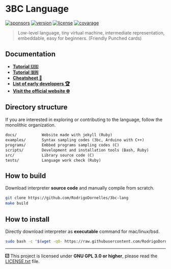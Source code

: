 3BC Language
============
[![sponsors](https://img.shields.io/github/sponsors/rodrigodornelles?color=ff69b4&logo=github)](https://github.com/sponsors/RodrigoDornelles)
[![version](https://img.shields.io/github/v/release/rodrigodornelles/3bc-lang?sort=semver&logo=github)](https://github.com/RodrigoDornelles/3bc-lang/releases)
[![license](https://img.shields.io/github/license/rodrigodornelles/3bc-lang?logo=gnu)](https://github.com/RodrigoDornelles/3bc-lang/blob/master/LICENSE.txt) 
[![covarage](https://img.shields.io/badge/coverage-99%25-brightgreen?logo=codecov)](docs/guide/warnings.md)

> Low-level language, tiny virtual machine, intermediate representation, embeddable, easy for beginners. (Friendly Punched cards)

## Documentation ##

* **[Tutorial :us:](docs/guide/tutorial-en-us.md)**
* **[Tutorial :brazil:](docs/guide/tutorial-pt-br.md)**
* **[Cheatsheet :book:](docs/guide/cheatsheet.md)**
* **[List of early developers :trophy:](docs/extra/early-adopters.md)**
* **[Visit the official website :globe_with_meridians:](https://3bc-lang.org)**

## Directory structure ##

If you are interested in exploring or contributing to the language, follow the monolithic organization.

```
docs/           Website made with jekyll (Ruby)
examples/       Syntax sampling codes (3bc, Arduino with C++)
programs/       Embbed programs sampling codes (C)
scripts/        Development and installation tools (Bash, Ruby)
src/            Library source code (C)
tests/          Language work check (Ruby)
```

## How to build ##

Download interpreter **source code** and manually compile from scratch.

```BASH
git clone https://github.com/RodrigoDornelles/3bc-lang
make build
```

## How to install ##

Directly download interpreter as **executable** command for mac/linux/bsd.

```BASH
sudo bash -c "$(wget -qO- https://raw.githubusercontent.com/RodrigoDornelles/3bc-lang/master/scripts/install_vm.sh || curl -fsSL https://raw.githubusercontent.com/RodrigoDornelles/3bc-lang/master/scripts/install_vm.sh)"
```

-------------------------------------------------
![3bc lang logo](/docs/images/3bc-logo-small.png)
This project is licensed under **GNU GPL 3.0 or higher**, please read the [LICENSE.txt](LICENSE.txt) file.
